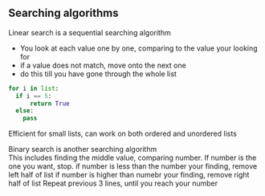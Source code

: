 ## Searching algorithms

Linear search is a sequential searching algorithm<br>
- You look at each value one by one, comparing to the value your looking for<br>
- if a value does not match, move onto the next one
- do this till you have gone through the whole list

```py
for i in list:
  if i == 5:
      return True
  else:
    pass
```

Efficient for small lists, can work on both ordered and unordered lists


Binary search is another searching algorithm<br>
This includes finding the middle value, comparing number. If number is the one you want, stop.
if number is less than the number your finding, remove left half of list
if number is higher than numebr your finding, remove right half of list
Repeat previous 3 lines, until you reach your number


